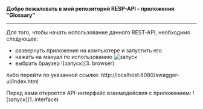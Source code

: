 **Добро пожаловать в мой репозиторий RESP-API - приложения "Glossary"**  

***
Для того, чтобы начать использование данного REST-API, необходимо следующее:
+  развернуть приложение на компьютере и запустить его
+ нажать на мануал по использованию 
![запуск](Glossary/img/2_guide.png)
+ выбрать браузер
![запуск](3. browser)

либо перейти по указанной ссылке:
http://localhost:8080/swagger-ui/index.html

Перед вами откроется API-интерфейс взаимодейсвия с приложением:
![запуск](1. interface)
